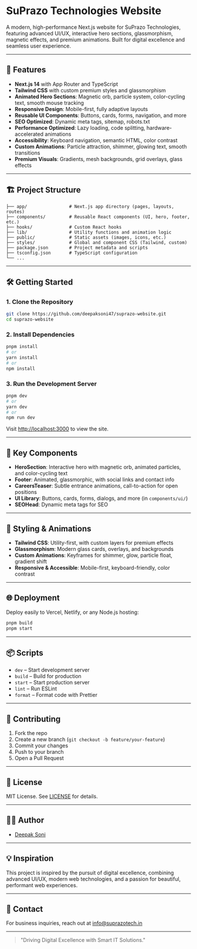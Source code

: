 # SuPrazo Technologies Website

A modern, high-performance Next.js website for SuPrazo Technologies, featuring advanced UI/UX, interactive hero sections, glassmorphism, magnetic effects, and premium animations. Built for digital excellence and seamless user experience.

---

## 🚀 Features

- **Next.js 14** with App Router and TypeScript
- **Tailwind CSS** with custom premium styles and glassmorphism
- **Animated Hero Sections**: Magnetic orb, particle system, color-cycling text, smooth mouse tracking
- **Responsive Design**: Mobile-first, fully adaptive layouts
- **Reusable UI Components**: Buttons, cards, forms, navigation, and more
- **SEO Optimized**: Dynamic meta tags, sitemap, robots.txt
- **Performance Optimized**: Lazy loading, code splitting, hardware-accelerated animations
- **Accessibility**: Keyboard navigation, semantic HTML, color contrast
- **Custom Animations**: Particle attraction, shimmer, glowing text, smooth transitions
- **Premium Visuals**: Gradients, mesh backgrounds, grid overlays, glass effects

---

## 🏗️ Project Structure

```
├── app/                # Next.js app directory (pages, layouts, routes)
├── components/         # Reusable React components (UI, hero, footer, etc.)
├── hooks/              # Custom React hooks
├── lib/                # Utility functions and animation logic
├── public/             # Static assets (images, icons, etc.)
├── styles/             # Global and component CSS (Tailwind, custom)
├── package.json        # Project metadata and scripts
├── tsconfig.json       # TypeScript configuration
└── ...
```

---

## 🛠️ Getting Started

### 1. Clone the Repository

```sh
git clone https://github.com/deepaksoni47/suprazo-website.git
cd suprazo-website
```

### 2. Install Dependencies

```sh
pnpm install
# or
yarn install
# or
npm install
```

### 3. Run the Development Server

```sh
pnpm dev
# or
yarn dev
# or
npm run dev
```

Visit [http://localhost:3000](http://localhost:3000) to view the site.

---

## 🧩 Key Components

- **HeroSection**: Interactive hero with magnetic orb, animated particles, and color-cycling text
- **Footer**: Animated, glassmorphic, with social links and contact info
- **CareersTeaser**: Subtle entrance animations, call-to-action for open positions
- **UI Library**: Buttons, cards, forms, dialogs, and more (in `components/ui/`)
- **SEOHead**: Dynamic meta tags for SEO

---

## 🎨 Styling & Animations

- **Tailwind CSS**: Utility-first, with custom layers for premium effects
- **Glassmorphism**: Modern glass cards, overlays, and backgrounds
- **Custom Animations**: Keyframes for shimmer, glow, particle float, gradient shift
- **Responsive & Accessible**: Mobile-first, keyboard-friendly, color contrast

---

## 🌐 Deployment

Deploy easily to Vercel, Netlify, or any Node.js hosting:

```sh
pnpm build
pnpm start
```

---

## 📦 Scripts

- `dev` – Start development server
- `build` – Build for production
- `start` – Start production server
- `lint` – Run ESLint
- `format` – Format code with Prettier

---

## 📝 Contributing

1. Fork the repo
2. Create a new branch (`git checkout -b feature/your-feature`)
3. Commit your changes
4. Push to your branch
5. Open a Pull Request

---

## 📄 License

MIT License. See [LICENSE](LICENSE) for details.

---

## 👨‍💻 Author

- [Deepak Soni](https://github.com/deepaksoni47)

---

## 💡 Inspiration

This project is inspired by the pursuit of digital excellence, combining advanced UI/UX, modern web technologies, and a passion for beautiful, performant web experiences.

---

## 📣 Contact

For business inquiries, reach out at [info@suprazotech.in](mailto:info@suprazotech.in)

---

> "Driving Digital Excellence with Smart IT Solutions."

